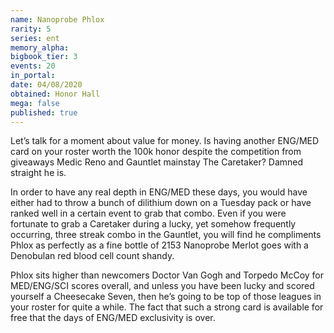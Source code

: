 ```yaml
---
name: Nanoprobe Phlox
rarity: 5
series: ent
memory_alpha:
bigbook_tier: 3
events: 20
in_portal:
date: 04/08/2020
obtained: Honor Hall
mega: false
published: true
---
```


Let’s talk for a moment about value for money. Is having another ENG/MED card on your roster worth the 100k honor despite the competition from giveaways Medic Reno and Gauntlet mainstay The Caretaker? Damned straight he is. 

In order to have any real depth in ENG/MED these days, you would have either had to throw a bunch of dilithium down on a Tuesday pack or have ranked well in a certain event to grab that combo. Even if you were fortunate to grab a Caretaker during a lucky, yet somehow frequently occurring, three streak combo in the Gauntlet, you will find he compliments Phlox as perfectly as a fine bottle of 2153 Nanoprobe Merlot goes with a Denobulan red blood cell count shandy. 

Phlox sits higher than newcomers Doctor Van Gogh and Torpedo McCoy for MED/ENG/SCI scores overall, and unless you have been lucky and scored yourself a Cheesecake Seven, then he’s going to be top of those leagues in your roster for quite a while. The fact that such a strong card is available for free that the days of ENG/MED exclusivity is over.
